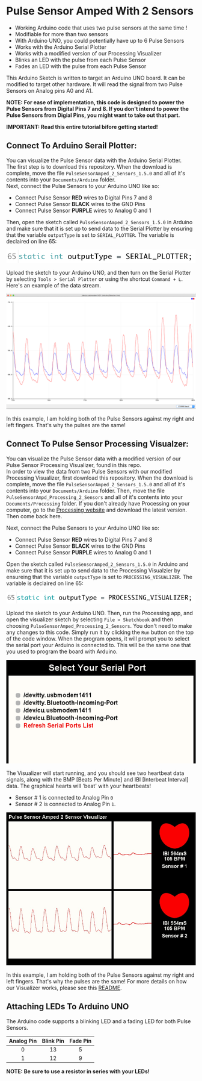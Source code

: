 # Pulse Sensor Amped With 2 Sensors
* Working Arduino code that uses two pulse sensors at the same time !  
* Modifiable for more than two sensors 
* With Arduino UNO, you could potentially have up to 6 Pulse Sensors   
* Works with the Arduino Serial Plotter 
* Works with a modified version of our Processing Visualizer
* Blinks an LED with the pulse from each Pulse Sensor
* Fades an LED with the pulse from each Pulse Sensor 

This Arduino Sketch is written to target an Arduino UNO board. It can be modified to target other hardware. It will read the signal from two Pulse Sensors on Analog pins A0 and A1.

**NOTE: For ease of implementation, this code is designed to power the Pulse Sensors from Digital Pins 7 and 8. If you don't intend to power the Pulse Sensors from Digial Pins, you might want to take out that part.**

**IMPORTANT: Read this entire tutorial bifore getting started!**

## Connect To Arduino Serail Plotter:

You can visualize the Pulse Sensor data with the Arduino Serial Plotter.  
The first step is to download this repository. When the download is complete, move the file `PulseSensorAmped_2_Sensors_1.5.0` and all of it's contents into your `Documents/Arduino` folder.  
Next, connect the Pulse Sensors to your Arduino UNO like so:

* Connect Pulse Sensor **RED** wires to Digital Pins 7 and 8
* Connect Pulse Sensor **BLACK** wires to the GND Pins
* Connect Pulse Sensor **PURPLE** wires to Analog 0 and 1

Then, open the sketch called `PulseSensorAmped_2_Sensors_1.5.0` in Arduino and make sure that it is set up to send data to the Serial Plotter by ensuring that the variable `outputType` is set to `SERIAL_PLOTTER`. The variable is declaired on line 65:

![outputType = SERIAL_PLOTTER](images/outputType-SERIAL_PLOTTER.png)

Upload the sketch to your Arduino UNO, and then turn on the Serial Plotter by selecting `Tools > Serial Plotter` or using the shortcut `Command + L`. Here's an example of the data stream.

![2 Pulse Serial Plotter](images/2_Pulse_Sensors_Serial_Plotter.png)

In this example, I am holding both of the Pulse Sensors against my right and left fingers. That's why the pulses are the same!


## Connect To Pulse Sensor Processing Visualzer:

You can visualize the Pulse Sensor data with a modified version of our Pulse Sensor Processing Visualizer, found in this repo.  
In order to view the data from two Pulse Sensors with our modified Processing Visualizer, first download this repository. When the download is complete, move the file `PulseSensorAmped_2_Sensors_1.5.0` and all of it's contents into your `Documents/Arduino` folder. Then, move the file `PulseSensorAmpd_Processing_2_Sensors` and all of it's contents into your `Documents/Processing` folder. If you don't already have Processing on your computer, go to the [Processing website](http://www.processing.org) and download the latest version. Then come back here.  

Next, connect the Pulse Sensors to your Arduino UNO like so:

* Connect Pulse Sensor **RED** wires to Digital Pins 7 and 8
* Connect Pulse Sensor **BLACK** wires to the GND Pins
* Connect Pulse Sensor **PURPLE** wires to Analog 0 and 1


Open the sketch called `PulseSensorAmped_2_Sensors_1.5.0` in Arduino and make sure that it is set up to send data to the Processing Visualzier by ensureing that the variable `outputType` is set to `PROCESSING_VISUALIZER`. The variable is declaired on line 65:

![outputType = SERIAL_PLOTTER](images/outputType-PROCESSING_VISUALIZER.png)

Upload the sketch to your Arduino UNO. Then, run the Processing app, and open the visualizer sketch by selecting `File > Sketchbook` and then choosing `PulseSensorAmped_Processing_2_Sensors`. You don't need to make any changes to this code. Simply run it by clicking the `Run` button on the top of the code window. When the program opens, it will prompt you to select the serial port your Arduino is connected to. This will be the same one that you used to program the board with Arduino.

![Select Serial Port](images/Processing-select_serial_port.png)

The Visualizer will start running, and you should see two heartbeat data signals, along with the BMP [Beats Per Minute] and IBI [Interbeat Interval] data. The graphical hearts will 'beat' with your heartbeats! 

* Sensor # 1 is connected to Analog Pin `0`
* Sensor # 2 is connected to Analog Pin `1`.

![2 Pulse Serial Plotter](images/2_Pulse_Sensors_Processing_Visualizer.jpg)

In this example, I am holding both of the Pulse Sensors against my right and left fingers. That's why the pulses are the same! For more details on how our Visualizer works, please see this [README](https://github.com/WorldFamousElectronics/PulseSensor_Amped_Processing_Visualizer). 

## Attaching LEDs To Arduino UNO

The Arduino code supports a blinking LED and a fading LED for both Pulse Sensors.

Analog Pin  |  Blink Pin  |  Fade Pin  |
:----------:|:-----------:|:----------:|
     0      |     13      |     5      |
     1      |     12      |     9      |

**NOTE: Be sure to use a resistor in series with your LEDs!** 